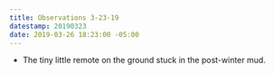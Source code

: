```yaml
---
title: Observations 3-23-19
datestamp: 20190323
date: 2019-03-26 18:23:00 -05:00
---
```


- The tiny little remote on the ground stuck in the post-winter mud.

